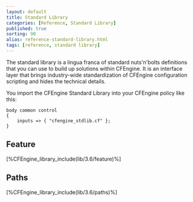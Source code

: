 ```yaml
---
layout: default
title: Standard Library
categories: [Reference, Standard Library]
published: true
sorting: 90
alias: reference-standard-library.html
tags: [reference, standard library]
---
```


The standard library is a lingua franca of standard nuts'n'bolts definitions 
that you can use to build up solutions within CFEngine. It is an interface 
layer that brings industry-wide standardization of CFEngine configuration 
scripting and hides the technical details.

You import the CFEngine Standard Library into your CFEngine policy like this:

```cf3
body common control
{
    inputs => { "cfengine_stdlib.cf" };
}
```

## Feature

[%CFEngine_library_include(lib/3.6/feature)%]

## Paths

[%CFEngine_library_include(lib/3.6/paths)%]

